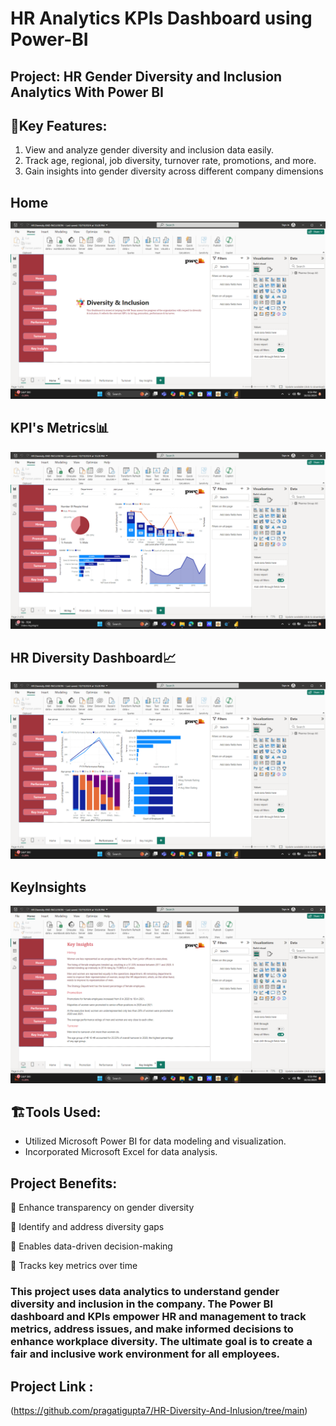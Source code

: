 # HR Analytics KPIs Dashboard using Power-BI
## Project: HR Gender Diversity and Inclusion Analytics With Power BI

## 🔖Key Features:
1. View and analyze gender diversity and inclusion data easily.
2. Track age, regional, job diversity, turnover rate, promotions, and more.
3. Gain insights into gender diversity across different company dimensions
## Home
![Home](https://github.com/pragatigupta7/HR-Diversity-And-Inlusion/blob/main/home.png)
## KPI's Metrics📊
![KPIs 1](https://github.com/pragatigupta7/HR-Diversity-And-Inlusion/blob/main/hiring.png)

## HR Diversity Dashboard📈
![HR Diversity Dashborad](https://github.com/pragatigupta7/HR-Diversity-And-Inlusion/blob/main/perfomance.png)

## KeyInsights
![keyinsights](https://github.com/pragatigupta7/HR-Diversity-And-Inlusion/blob/main/keyinsights.png)

## 🏗️Tools Used: 
- Utilized Microsoft Power BI for data modeling and visualization.
- Incorporated Microsoft Excel for data analysis.

## Project Benefits:
📌 Enhance transparency on gender diversity

📌 Identify and address diversity gaps

📌 Enables data-driven decision-making

📌 Tracks key metrics over time

### This project uses data analytics to understand gender diversity and inclusion in the company. The Power BI dashboard and KPIs empower HR and management to track metrics, address issues, and make informed decisions to enhance workplace diversity. The ultimate goal is to create a fair and inclusive work environment for all employees.

## Project Link :
(https://github.com/pragatigupta7/HR-Diversity-And-Inlusion/tree/main)
